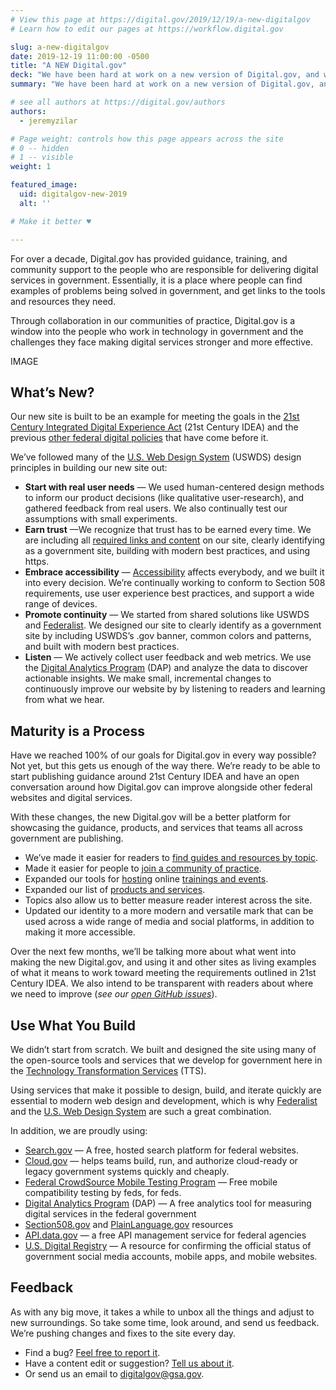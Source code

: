 ```yaml
---
# View this page at https://digital.gov/2019/12/19/a-new-digitalgov
# Learn how to edit our pages at https://workflow.digital.gov

slug: a-new-digitalgov
date: 2019-12-19 11:00:00 -0500
title: "A NEW Digital.gov"
deck: "We have been hard at work on a new version of Digital.gov, and we’re ready to make this new site available to readers."
summary: "We have been hard at work on a new version of Digital.gov, and we’re ready to make this new site available to readers."

# see all authors at https://digital.gov/authors
authors:
  - jeremyzilar

# Page weight: controls how this page appears across the site
# 0 -- hidden
# 1 -- visible
weight: 1

featured_image:
  uid: digitalgov-new-2019
  alt: ''

# Make it better ♥

---
```


For over a decade, Digital.gov has provided guidance, training, and community support to the people who are responsible for delivering digital services in government. Essentially, it is a place where people can find examples of problems being solved in government, and get links to the tools and resources they need.

Through collaboration in our communities of practice, Digital.gov is a window into the people who work in technology in government and the challenges they face making digital services stronger and more effective.

IMAGE

## What’s New?

Our new site is built to be an example for meeting the goals in the [21st Century Integrated Digital Experience Act](https://digital.gov/resources/21st-century-integrated-digital-experience-act/) (21st Century IDEA) and the previous [other federal digital policies](https://digital.gov/resources/omb-memos-circulars-executive-orders-and-other-policies/) that have come before it.

We’ve followed many of the [U.S. Web Design System](https://designsystem.digital.gov/) (USWDS) design principles in building our new site out:

- **Start with real user needs** — We used human-centered design methods to inform our product decisions (like qualitative user-research), and gathered feedback from real users. We also continually test our assumptions with small experiments.
- **Earn trust** —We recognize that trust has to be earned every time.  We are including all [required links and content](https://digital.gov/resources/required-web-content-and-links/) on our site, clearly identifying as a government site, building with modern best practices, and using https.
- **Embrace accessibility** — [Accessibility](https://digital.gov/resources/intro-accessibility/) affects everybody, and we built it into every decision.  We’re continually working to conform to Section 508 requirements, use user experience best practices, and support a wide range of devices.
- **Promote continuity** — We started from shared solutions like USWDS and [Federalist](https://federalist.18f.gov/). We designed our site to clearly identify as a government site by including USWDS’s .gov banner, common colors and patterns, and built with modern best practices.
- **Listen** — We actively collect user feedback and web metrics. We use the [Digital Analytics Program](https://digital.gov/services/dap/) (DAP) and analyze the data to discover actionable insights. We make small, incremental changes to continuously improve our website by by listening to readers and learning from what we hear.

## Maturity is a Process

Have we reached 100% of our goals for Digital.gov in every way possible? Not yet, but this gets us enough of the way there. We’re ready to be able to start publishing guidance around 21st Century IDEA and have an open conversation around how Digital.gov can improve alongside other federal websites and digital services.

With these changes, the new Digital.gov will be a better platform for showcasing the guidance, products, and services that teams all across government are publishing.

- We’ve made it easier for readers to [find guides and resources by topic](https://digital.gov/resources/).
- Made it easier for people to [join a community of practice](https://digital.gov/communities/).
- Expanded our tools for [hosting](https://digital.gov/digitalgov-university/) online [trainings and events](https://digital.gov/events/).
- Expanded our list of [products and services](https://digital.gov/services/).
- Topics also allow us to better measure reader interest across the site.
- Updated our identity to a more modern and versatile mark that can be used across a wide range of media and social platforms, in addition to making it more accessible.

Over the next few months, we’ll be talking more about what went into making the new Digital.gov, and using it and other sites as living examples of what it means to work toward meeting the requirements outlined in 21st Century IDEA. We also intend to be transparent with readers about where we need to improve (_see our [open GitHub issues](https://github.com/GSA/digitalgov.gov/issues)_).

## Use What You Build

We didn’t start from scratch. We built and designed the site using many of the open-source tools and services that we develop for government here in the [Technology Transformation Services](https://www.gsa.gov/tts/) (TTS).

Using services that make it possible to design, build, and iterate quickly are essential to modern web design and development, which is why [Federalist](https://federalist.18f.gov) and the [U.S. Web Design System](https://designsystem.digital.gov) are such a great combination.

In addition, we are proudly using:

- [Search.gov](https://www.search.gov) — A free, hosted search platform for federal websites.
- [Cloud.gov](https://www.cloud.gov) — helps teams build, run, and authorize cloud-ready or legacy government systems quickly and cheaply.
- [Federal CrowdSource Mobile Testing Program](https://digital.gov/services/mobile-application-testing-program/) — Free mobile compatibility testing by feds, for feds.
- [Digital Analytics Program](https://digital.gov/services/dap/) (DAP) — A free analytics tool for measuring digital services in the federal government
- [Section508.gov](https://www.section508.gov/) and [PlainLanguage.gov](https://www.PlainLanguage.gov) resources
- [API.data.gov](https://api.data.gov/) — a free API management service for federal agencies
- [U.S. Digital Registry](https://digital.gov/services/u-s-digital-registry/) — A resource for confirming the official status of government social media accounts, mobile apps, and mobile websites.

## Feedback

As with any big move, it takes a while to unbox all the things and adjust to new surroundings. So take some time, look around, and send us feedback. We’re pushing changes and fixes to the site every day.

- Find a bug? [Feel free to report it](https://github.com/GSA/digitalgov.gov/issues/new/choose).
- Have a content edit or suggestion? [Tell us about it](https://github.com/GSA/digitalgov.gov/issues/new/choose).
- Or send us an email to [digitalgov@gsa.gov](mailto:digitalgov@gsa.gov).
